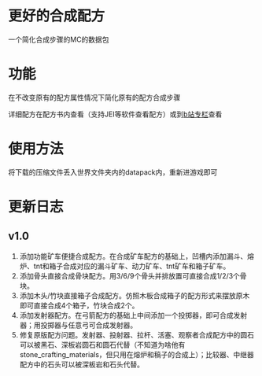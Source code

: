 # 更好的合成配方

一个简化合成步骤的MC的数据包

# 功能

在不改变原有的配方属性情况下简化原有的配方合成步骤

详细配方在配方书内查看（支持JEI等软件查看配方）或到[b站专栏]()查看

# 使用方法

将下载的压缩文件丢入世界文件夹内的datapack内，重新进游戏即可

# 更新日志
## v1.0
1. 添加功能矿车便捷合成配方。在合成矿车配方的基础上，凹槽内添加漏斗、熔炉、tnt和箱子合成对应的漏斗矿车、动力矿车、tnt矿车和箱子矿车。
2. 添加骨头直接合成骨块配方。用3/6/9个骨头并排放置可直接合成1/2/3个骨块。
3. 添加木头/竹块直接箱子合成配方。仿照木板合成箱子的配方形式来摆放原木即可直接合成4个箱子，竹块合成2个。
4. 添加发射器配方。在弓箭配方的基础上中间添加一个投掷器，即可合成发射器；用投掷器与任意弓可合成发射器。
5. 修复原版配方问题。发射器、投射器、拉杆、活塞、观察者合成配方中的圆石可以被黑石、深板岩圆石和圆石代替（不知道为啥他有stone_crafting_materials，但只用在熔炉和稿子的合成上）；比较器、中继器配方中的石头可以被深板岩和石头代替。
